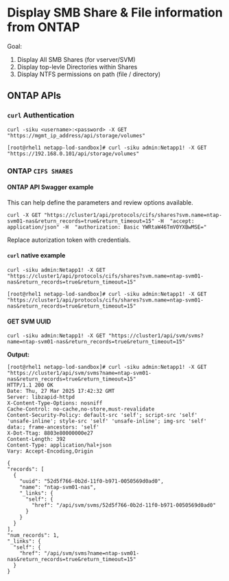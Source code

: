 # Display SMB Share & File information from ONTAP

Goal:
1. Display All SMB Shares (for vserver/SVM)
2. Display top-levle Directories within Shares
3. Display NTFS permissions on path (file / directory)

## ONTAP APIs

### `curl` Authentication

`curl -siku <username>:<password> -X GET "https://mgmt_ip_address/api/storage/volumes"`

```shell
[root@rhel1 netapp-lod-sandbox]# curl -siku admin:Netapp1! -X GET "https://192.168.0.101/api/storage/volumes"
```

### ONTAP `CIFS SHARES`

#### ONTAP API Swagger example 

This can help define the parameters and review options available.

`curl -X GET "https://cluster1/api/protocols/cifs/shares?svm.name=ntap-svm01-nas&return_records=true&return_timeout=15" -H  "accept: application/json" -H  "authorization: Basic YWRtaW46TmV0YXBwMSE="`

Replace autorization token with credentials.

#### `curl` native example

`curl -siku admin:Netapp1! -X GET "https://cluster1/api/protocols/cifs/shares?svm.name=ntap-svm01-nas&return_records=true&return_timeout=15"`

```shell
[root@rhel1 netapp-lod-sandbox]# curl -siku admin:Netapp1! -X GET "https://cluster1/api/protocols/cifs/shares?svm.name=ntap-svm01-nas&return_records=true&return_timeout=15" 
  ```

  #### GET SVM UUID

  `curl -siku admin:Netapp1! -X GET "https://cluster1/api/svm/svms?name=ntap-svm01-nas&return_records=true&return_timeout=15"`

**Output:**

  ```shell
  [root@rhel1 netapp-lod-sandbox]# curl -siku admin:Netapp1! -X GET "https://cluster1/api/svm/svms?name=ntap-svm01-nas&return_records=true&return_timeout=15"
HTTP/1.1 200 OK
Date: Thu, 27 Mar 2025 17:42:32 GMT
Server: libzapid-httpd
X-Content-Type-Options: nosniff
Cache-Control: no-cache,no-store,must-revalidate
Content-Security-Policy: default-src 'self'; script-src 'self' 'unsafe-inline'; style-src 'self' 'unsafe-inline'; img-src 'self' data:; frame-ancestors: 'self'
X-Dot-Ttag: 8803e80000000e27
Content-Length: 392
Content-Type: application/hal+json
Vary: Accept-Encoding,Origin

{
  "records": [
    {
      "uuid": "52d5f766-0b2d-11f0-b971-0050569d0ad0",
      "name": "ntap-svm01-nas",
      "_links": {
        "self": {
          "href": "/api/svm/svms/52d5f766-0b2d-11f0-b971-0050569d0ad0"
        }
      }
    }
  ],
  "num_records": 1,
  "_links": {
    "self": {
      "href": "/api/svm/svms?name=ntap-svm01-nas&return_records=true&return_timeout=15"
    }
  }
```
